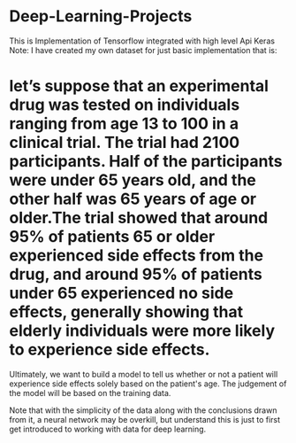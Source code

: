 # Deep-Learning-Projects

This is Implementation of Tensorflow integrated with high level Api Keras
Note:
I have created my own dataset for just basic implementation that is:
# let’s suppose that an experimental drug was tested on individuals ranging from age 13 to 100 in a clinical trial. The trial had 2100 participants. Half of the participants were under 65 years old, and the other half was 65 years of age or older.The trial showed that around 95% of patients 65 or older experienced side effects from the drug, and around 95% of patients under 65 experienced no side effects, generally showing that elderly individuals were more likely to experience side effects.

Ultimately, we want to build a model to tell us whether or not a patient will experience side effects solely based on the patient's age. The judgement of the model will be based on the training data.

Note that with the simplicity of the data along with the conclusions drawn from it, a neural network may be overkill, but understand this is just to first get introduced to working with data for deep learning.
